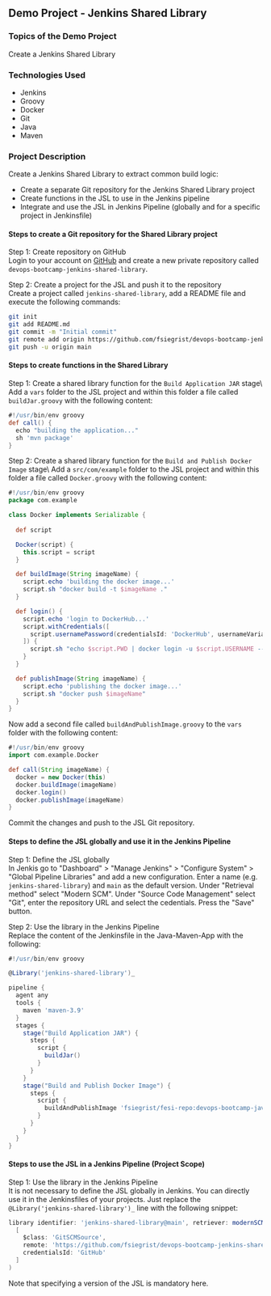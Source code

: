 ## Demo Project - Jenkins Shared Library

### Topics of the Demo Project
Create a Jenkins Shared Library

### Technologies Used
- Jenkins
- Groovy
- Docker
- Git
- Java
- Maven

### Project Description
Create a Jenkins Shared Library to extract common build logic:
- Create a separate Git repository for the Jenkins Shared Library project
- Create functions in the JSL to use in the Jenkins pipeline
- Integrate and use the JSL in Jenkins Pipeline (globally and for a specific project in Jenkinsfile)

#### Steps to create a Git repository for the Shared Library project
Step 1: Create repository on GitHub\
Login to your account on [GitHub](https://github.com/fsiegrist) and create a new private repository called `devops-bootcamp-jenkins-shared-library`.

Step 2: Create a project for the JSL and push it to the repository\
Create a project called `jenkins-shared-library`, add a README file and execute the following commands:
```sh
git init
git add README.md
git commit -m "Initial commit"
git remote add origin https://github.com/fsiegrist/devops-bootcamp-jenkins-shared-library.git
git push -u origin main
```

#### Steps to create functions in the Shared Library
Step 1: Create a shared library function for the `Build Application JAR` stage\ 
Add a `vars` folder to the JSL project and within this folder a file called `buildJar.groovy` with the following content:
```groovy
#!/usr/bin/env groovy
def call() {
  echo "building the application..."
  sh 'mvn package'
}
```

Step 2: Create a shared library function for the `Build and Publish Docker Image` stage\ 
Add a `src/com/example` folder to the JSL project and within this folder a file called `Docker.groovy` with the following content:
```groovy
#!/usr/bin/env groovy
package com.example

class Docker implements Serializable {
  
  def script

  Docker(script) {
    this.script = script
  }

  def buildImage(String imageName) {
    script.echo 'building the docker image...'
    script.sh "docker build -t $imageName ."
  }

  def login() {
    script.echo 'login to DockerHub...'
    script.withCredentials([
      script.usernamePassword(credentialsId: 'DockerHub', usernameVariable: 'USERNAME', passwordVariable: 'PWD')
    ]) {
      script.sh "echo $script.PWD | docker login -u $script.USERNAME --password-stdin"
    }
  }

  def publishImage(String imageName) {
    script.echo 'publishing the docker image...'
    script.sh "docker push $imageName"
  }
}
```

Now add a second file called `buildAndPublishImage.groovy` to the `vars` folder with the following content:
```groovy
#!/usr/bin/env groovy
import com.example.Docker

def call(String imageName) {
  docker = new Docker(this)
  docker.buildImage(imageName)
  docker.login()
  docker.publishImage(imageName)
}
```

Commit the changes and push to the JSL Git repository.

#### Steps to define the JSL globally and use it in the Jenkins Pipeline
Step 1: Define the JSL globally\
In Jenkis go to "Dashboard" > "Manage Jenkins" > "Configure System" > "Global Pipeline Libraries" and add a new configuration. Enter a name (e.g. `jenkins-shared-library`) and `main` as the default version. Under "Retrieval method" select "Modern SCM". Under "Source Code Management" select "Git", enter the repository URL and select the cedentials. Press the "Save" button.

Step 2: Use the library in the Jenkins Pipeline\
Replace the content of the Jenkinsfile in the Java-Maven-App with the following:
```groovy
#!/usr/bin/env groovy

@Library('jenkins-shared-library')_

pipeline {
  agent any
  tools {
    maven 'maven-3.9'
  }
  stages {
    stage("Build Application JAR") {
      steps {
        script {
          buildJar()
        }
      }
    }
    stage("Build and Publish Docker Image") {
      steps {
        script {
          buildAndPublishImage 'fsiegrist/fesi-repo:devops-bootcamp-java-maven-app-1.0.2'
        }
      }
    }
  }
}
```

#### Steps to use the JSL in a Jenkins Pipeline (Project Scope)
Step 1: Use the library in the Jenkins Pipeline\
It is not necessary to define the JSL globally in Jenkins. You can directly use it in the Jenkinsfiles of your projects. Just replace the `@Library('jenkins-shared-library')_` line with the following snippet:
```groovy
library identifier: 'jenkins-shared-library@main', retriever: modernSCM(
  [
    $class: 'GitSCMSource',
    remote: 'https://github.com/fsiegrist/devops-bootcamp-jenkins-shared-library.git',
    credentialsId: 'GitHub'
  ]
)
```

Note that specifying a version of the JSL is mandatory here.
